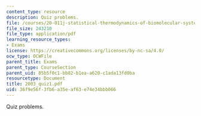 ```yaml
---
content_type: resource
description: Quiz problems.
file: /courses/20-011j-statistical-thermodynamics-of-biomolecular-systems-be-011j-spring-2004/36f9e56f3fb6a35eaf63e74e34bbb066_2003_quiz1.pdf
file_size: 243210
file_type: application/pdf
learning_resource_types:
- Exams
license: https://creativecommons.org/licenses/by-nc-sa/4.0/
ocw_type: OCWFile
parent_title: Exams
parent_type: CourseSection
parent_uid: 85b5f0c1-bb82-b1ea-a620-c1ada13fd0ba
resourcetype: Document
title: 2003_quiz1.pdf
uid: 36f9e56f-3fb6-a35e-af63-e74e34bbb066
---
```

Quiz problems.